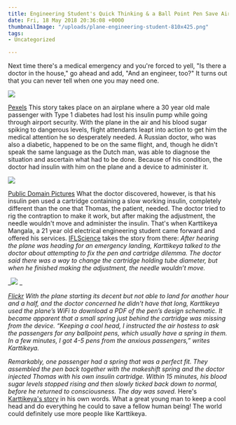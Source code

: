 ```yaml
---
title: Engineering Student's Quick Thinking & a Ball Point Pen Save Airplane Passenger
date: Fri, 18 May 2018 20:36:08 +0000
thumbnailImage: "/uploads/plane-engineering-student-810x425.png"
tags:
- Uncategorized

---
```

Next time there's a medical emergency and you're forced to yell, "Is there a doctor in the house," go ahead and add, "And an engineer, too?" It turns out that you can never tell when one you may need one.

![](http://newsattorneys.staging.wpengine.com/wp-content/uploads/2018/05/passenger-plane-1024x668.jpg)

[Pexels](https://www.pexels.com/photo/royalty-free-airbus-passenger-aircraft-auckland-68155/) This story takes place on an airplane where a 30 year old male passenger with Type 1 diabetes had lost his insulin pump while going through airport security. With the plane in the air and his blood sugar spiking to dangerous levels, flight attendants leapt into action to get him the medical attention he so desperately needed. A Russian doctor, who was also a diabetic, happened to be on the same flight, and, though he didn't speak the same language as the Dutch man, was able to diagnose the situation and ascertain what had to be done. Because of his condition, the doctor had insulin with him on the plane and a device to administer it.

![](http://newsattorneys.staging.wpengine.com/wp-content/uploads/2018/05/doctor-stethoscope-1024x683.jpg)

[Public Domain Pictures](https://www.publicdomainpictures.net/en/view-image.php?image=163999&picture=doctor) What the doctor discovered, however, is that his insulin pen used a cartridge containing a slow working insulin, completely different than the one that Thomas, the patient, needed. The doctor tried to rig the contraption to make it work, but after making the adjustment, the needle wouldn't move and administer the insulin. That's when Karttikeya Mangala, a 21 year old electrical engineering student came forward and offered his services. [IFLScience](http://www.iflscience.com/editors-blog/students-engineering-skills-and-quick-thinking-saved-a-mans-life-midflight/) takes the story from there: _After hearing the plane was heading for an emergency landing, Karttikeya talked to the doctor about attempting to fix the pen and cartridge dilemma. The doctor said there was a way to change the cartridge holding tube diameter, but when he finished making the adjustment, the needle wouldn’t move._

_![](http://newsattorneys.staging.wpengine.com/wp-content/uploads/2018/05/insulin-pump-1024x681.jpg) _

[_Flickr_](https://www.flickr.com/photos/37996646802@N01/4773288007) _With the plane starting its decent but not able to land for another hour and a half, and the doctor concerned he didn't have that long, Karttikeya used the plane’s WiFi to download a PDF of the pen’s design schematic. It became apparent that a small spring just behind the cartridge was missing from the device. “Keeping a cool head, I instructed the air hostess to ask the passengers for any ballpoint pens, which usually have a spring in them. In a few minutes, I got 4-5 pens from the anxious passengers,” writes Karttikeya._

_Remarkably, one passenger had a spring that was a perfect fit. They assembled the pen back together with the makeshift spring and the doctor injected Thomas with his own insulin cartridge. Within 15 minutes, his blood sugar levels stopped rising and then slowly ticked back down to normal, before he returned to consciousness. The day was saved._ Here's [Karttikeya's story](https://drive.google.com/file/d/1xQoITTUpwLAtr9QdibGOG5RrQJK46fFF/view) in his own words. What a great young man to keep a cool head and do everything he could to save a fellow human being! The world could definitely use more people like Karttikeya.